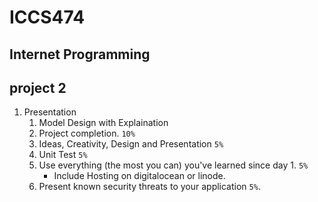 # ICCS474
## Internet Programming

## project 2

1. Presentation
    1. Model Design with Explaination
    1. Project completion. `10%`
    1. Ideas, Creativity, Design and Presentation `5%`
    1. Unit Test `5%`
    1. Use everything (the most you can) you've learned since day 1. `5%`
        - Include Hosting on digitalocean or linode.
    1. Present known security threats to your application `5%`.
    
